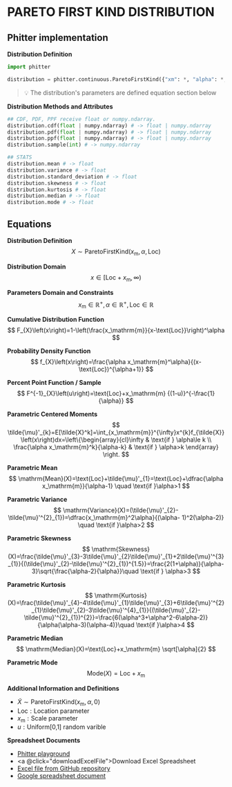 # PARETO FIRST KIND DISTRIBUTION

## Phitter implementation

**Distribution Definition**

```python
import phitter

distribution = phitter.continuous.ParetoFirstKind({"xm": *, "alpha": *, "loc": *})
```

> 💡 The distribution's parameters are defined equation section below

**Distribution Methods and Attributes**

```python
## CDF, PDF, PPF receive float or numpy.ndarray.
distribution.cdf(float | numpy.ndarray) # -> float | numpy.ndarray
distribution.pdf(float | numpy.ndarray) # -> float | numpy.ndarray
distribution.ppf(float | numpy.ndarray) # -> float | numpy.ndarray
distribution.sample(int) # -> numpy.ndarray

## STATS
distribution.mean # -> float
distribution.variance # -> float
distribution.standard_deviation # -> float
distribution.skewness # -> float
distribution.kurtosis # -> float
distribution.median # -> float
distribution.mode # -> float
```

## Equations

**Distribution Definition**
$$ X\sim\mathrm{ParetoFirstKind}\left(x_\mathrm{m},\alpha,\text{Loc}\right) $$

**Distribution Domain**
$$ x\in [\text{Loc}+x_\mathrm{m},\infty) $$

**Parameters Domain and Constraints**
$$ x_\mathrm{m}\in\mathbb{R}^{+}, \alpha\in\mathbb{R}^{+}, \text{Loc}\in\mathbb{R} $$

**Cumulative Distribution Function**
$$ F_{X}\left(x\right)=1-\left(\frac{x_\mathrm{m}}{x-\text{Loc}}\right)^\alpha $$

**Probability Density Function**
$$ f_{X}\left(x\right)=\frac{\alpha x_\mathrm{m}^\alpha}{(x-\text{Loc})^{\alpha+1}} $$

**Percent Point Function / Sample**
$$ F^{-1}_{X}\left(u\right)=\text{Loc}+x_\mathrm{m} {(1-u)}^{-\frac{1}{\alpha}} $$

**Parametric Centered Moments**
$$ \tilde{\mu}'_{k}=E[\tilde{X}^k]=\int_{x_\mathrm{m}}^{\infty}x^{k}f_{\tilde{X}}\left(x\right)dx=\left\{\begin{array}{cl}\infty & \text{if } \alpha\le k \\ \frac{\alpha x_\mathrm{m}^k}{\alpha-k} & \text{if } \alpha>k \end{array} \right. $$

**Parametric Mean**
$$ \mathrm{Mean}(X)=\text{Loc}+\tilde{\mu}'_{1}=\text{Loc}+\dfrac{\alpha x_\mathrm{m}}{\alpha-1} \quad \text{if }\alpha>1 $$

**Parametric Variance**
$$ \mathrm{Variance}(X)=(\tilde{\mu}'_{2}-\tilde{\mu}'^{2}_{1})=\dfrac{x_\mathrm{m}^2\alpha}{(\alpha- 1)^2(\alpha-2)} \quad \text{if }\alpha>2 $$

**Parametric Skewness**
$$ \mathrm{Skewness}(X)=\frac{\tilde{\mu}'_{3}-3\tilde{\mu}'_{2}\tilde{\mu}'_{1}+2\tilde{\mu}'^{3}_{1}}{(\tilde{\mu}'_{2}-\tilde{\mu}'^{2}_{1})^{1.5}}=\frac{2(1+\alpha)}{\alpha-3}\sqrt{\frac{\alpha-2}{\alpha}}\quad \text{if } \alpha>3 $$

**Parametric Kurtosis**
$$ \mathrm{Kurtosis}(X)=\frac{\tilde{\mu}'_{4}-4\tilde{\mu}'_{1}\tilde{\mu}'_{3}+6\tilde{\mu}'^{2}_{1}\tilde{\mu}'_{2}-3\tilde{\mu}'^{4}_{1}}{(\tilde{\mu}'_{2}-\tilde{\mu}'^{2}_{1})^{2}}=\frac{6(\alpha^3+\alpha^2-6\alpha-2)}{\alpha(\alpha-3)(\alpha-4)}\quad \text{if }\alpha>4 $$

**Parametric Median**
$$ \mathrm{Median}(X)=\text{Loc}+x_\mathrm{m} \sqrt[\alpha]{2} $$

**Parametric Mode**
$$ \mathrm{Mode}(X)=\text{Loc}+x_\mathrm{m} $$

**Additional Information and Definitions**
- $\tilde{X}\sim\mathrm{ParetoFirstKind}\left(x_\mathrm{m},\alpha,0\right)$
- $\text{Loc}:\text{Location parameter}$
- $x_\mathrm{m}:\text{Scale parameter}$
- $u:\text{Uniform[0,1] random varible}$

**Spreadsheet Documents**

-   [Phitter playground](https://phitter.io/distributions/continuous/pareto_first_kind)
-   <a @click="downloadExcelFile">Download Excel Spreadsheet</a>
-   [Excel file from GitHub repository](https://github.com/phitterio/phitter-files/blob/main/continuous/pareto_first_kind.xlsx)
-   [Google spreadsheet document](https://docs.google.com/spreadsheets/d/1T-Sjp0yCxbJpP9njbovOiFpbP8PrwI5jlj66odxAw5E)

<script setup>
const downloadExcelFile = function() {
    const fileId = "pareto_first_kind";
    const url = `https://raw.githubusercontent.com/phitterio/phitter-files/main/continuous/${fileId}.xlsx`;
    const link = document.createElement("a");
    link.href = url;
    link.setAttribute("download", `${fileId}.xlsx`);
    document.body.appendChild(link);
    link.click();
    document.body.removeChild(link);
};
</script>

<style module>
a {
  cursor: pointer;
}
</style>

    